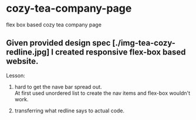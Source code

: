 # cozy-tea-company-page
flex box based cozy tea company page

## Given provided design spec [./img-tea-cozy-redline.jpg] I created responsive flex-box based website.

Lesson: 
1. hard to get the nave bar spread out.  
At first used unordered list to create the nav items and flex-box wouldn't work.

2. transferring what redline says to actual code.